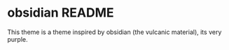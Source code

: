 # obsidian README

This theme is a theme inspired by obsidian (the vulcanic material), its very purple.
